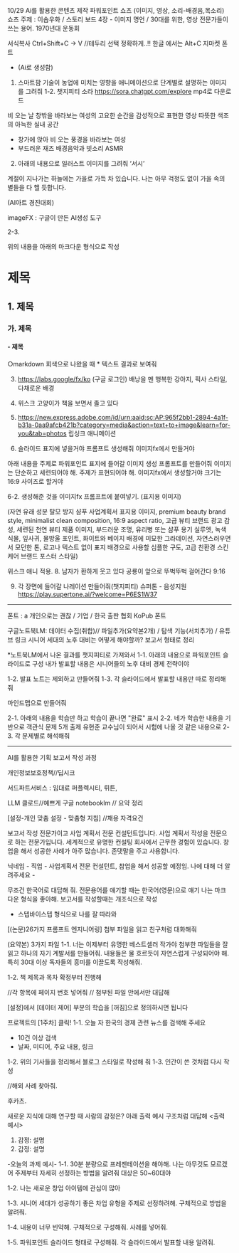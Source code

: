 10/29
Ai를 활용한 콘텐츠 제작
파워포인트 쇼츠 (이미지, 영상, 소리-배경음,목소리)
쇼츠 주제 : 이솝우화 / 스토리 보드 4장 - 이미지 
		명언 / 30대를 위한,
영상 전문가들이 쓰는 용어. 
1970년대 운동회 

서식복사 Ctrl+Shift+C -> V //테두리 선택 정확하게..!!
	한글 에서는 Alt+C
지마켓 폰트
 - (Ai로 생성함)
1. 스마트팜 기술이 농업에 미치는 영향을 애니메이션으로 단계별로 설명하는 이미지를 그려줘
	1-2. 챗지피티 소라 https://sora.chatgpt.com/explore
	mp4로 다운로드

비 오는 날 창밖을 바라보는 여성의 고요한 순간을 감성적으로 표현한 영상
따뜻한 색조의 아늑한 실내 공간
- 창가에 앉아 비 오는 풍경을 바라보는 여성
- 부드러운 재즈 배경음악과 빗소리 ASMR


2. 아래의  내용으로 일러스트 이미지를 그려줘
‘서시’

계절이 지나가는 하늘에는
가을로 가득 차 있습니다.
나는 아무 걱정도 없이
가을 속의 별들을 다 헬 듯합니다.

(AI아트 경진대회)

imageFX : 구글이 만든 AI생성 도구

2-3. 

위의 내용을 아래의 마크다운 형식으로 작성

# 제목
## 1. 제목
### 가. 제목
#### - 제목

○markdown 회색으로 나왔을 때 *
텍스트 결과로 보여줘

3. https://labs.google/fx/ko (구글 로그인)
배낭을 멘 행복한 강아지, 픽사 스타일, 다채로운 배경

4. 위스크
고양이가 책을 보면서 졸고 있다

5. https://new.express.adobe.com/id/urn:aaid:sc:AP:965f2bb1-2894-4a1f-b31a-0aa9afcb421b?category=media&action=text+to+image&learn=for-you&tab=photos
립싱크 애니메이션

6. 슬라이드 표지에 넣을거야 프롬프트 생성해줘 이미지fx에서 만들거야

아래 내용을 주제로 파워포인트 표지에 들어갈 이미지 생성 프롬프트를 만들어줘
이미지는 단순하고 세련되어야 해. 주제가 표현되어야 해.
이미지fx에서 생성할거야
크기는 16:9 사이즈로 할거야

6-2. 생성해준 것을 이미지fx 프롬프트에 붙여넣기. (표지용 이미지)

(자연 유래 성분 탈모 방지 샴푸 사업계획서 표지용 이미지,
premium beauty brand style, minimalist clean composition, 16:9 aspect ratio,
고급 뷰티 브랜드 광고 감성, 세련된 천연 뷰티 제품 이미지,
부드러운 조명, 유리병 또는 샴푸 용기 실루엣, 녹색 식물, 잎사귀, 물방울 포인트,
화이트와 베이지 배경에 미묘한 그라데이션, 자연스러우면서 모던한 톤,
로고나 텍스트 없이 표지 배경으로 사용할 심플한 구도,
고급 친환경 스킨케어 브랜드 포스터 스타일)


위스크 애니 적용.
8. 남자가 환하게 웃고 있다 
공룡이 앞으로 뚜벅뚜벅 걸어간다
9:16 


9. 각 장면에 들어갈 나레이션 만들어줘(챗지피티)
슈퍼톤 - 음성지원
https://play.supertone.ai/?welcome=P6ES1W37




-------------------------------------------------------

폰트 : a
개인으로는 괜찮 / 기업 / 
한국 출판 협회 KoPub 폰트

구글노트북LM: 데이터 수집(취합)// 파일추가(요약본2개) / 탐색 기능(서치추가) / 유튜브 링크
시니어 세대의 노후 대비는 어떻게 해야할까? 보고서 형태로 정리
>> 
*노트북LM에서 나온 결과를 챗지피티로 가져와서
1-1. 아래의 내용으로 파워포인트 슬라이드로 구성
내가 발표할 내용은 시니어들의 노후 대비 경제 전략이야

1-2. 발표 노트는 제외하고 만들어줘
1-3. 각 슬라이드에서 발표할 내용만 따로 정리해줘

마인드맵으로 만들어줘


2-1. 아래의 내용을 학습만 하고 학습이 끝나면 "완료" 표시
2-2. 네가 학습한 내용을 기반으로 객관식 문제 5개 출제 유현준 교수님이 되어서 시험에 나올 것 같은 내용으로
2-3. 각 문제별로 해석해줘

-------------------------------------------------------

AI를 활용한 기획 보고서 작성 과정

개인정보보호정책//딥시크

서드파트서비스 : 임대료 
퍼플렉시티, 뤼튼, 

LLM 클로드//예쁘게
구글 notebooklm // 요약 정리

[설정-개인 맞춤 설정 - 맞춤형 지침] //채용 자격요건

보고서 작성 전문가이고 사업 계획서 전문 컨설턴트입니다.
사업 계획서 작성을 전문으로 하는 전문가입니다.
세계적으로 유명한 컨설팅 회사에서 근무한 경험이 있습니다.
창업을 해서 성공한 사례가 아주 많습니다.
존댓말을 주고 사용합니다.

닉네임 - 
직업  - 사업계획서 전문 컨설턴트, 찹업을 해서 성공할 예정임.
나에 대해 더 알려주세요 - 

무조건 한국어로 대답해 줘. 전문용어를 얘기할 때는 한국어(영문)으로 얘기
나는 마크다운 형식을 좋아해.
보고서를 작성할때는 개조식으로 작성
- 스텝바이스텝 형식으로 나를 잘 따라와

[(논문)26가지 프롬프트 엔지니어링]
첨부 파일을 읽고 친구처럼 대화해줘 

(요약본) 3가지 파일
1-1. 
너는 이제부터 유명한 베스트셀러 작가야
첨부한 파일들을 잘 읽고 하나의 자기 계발서를 만들어줘.
내용들은 물 흐르듯이 자연스럽게 구성되어야 해.
특히 30대 이상 독자들의 흥미를 이끌도록 작성해줘.

1-2.
책 제목과 목차 확정부터 진행해

//각 항목에 페이지 번호 넣어줘 // 첨부된 파일 안에서만 대답해


[설정]에서 [데이터 제어] 부분의 학습을 [꺼짐]으로 정의하시면 됩니다


 프로젝트의 [1주차] 클릭!
1-1. 
오늘 자 한국의 경제 관련 뉴스를 검색해 주세요
- 10건 이상 검색 
- 날짜, 미디어, 주요 내용, 링크

1-2. 위의 기사들을 정리해서 블로그 스타일로 작성해 줘
1-3. 인간이 쓴 것처럼 다시 작성

//해외 사례 찾아줘.

후카츠. 

새로운 지식에 대해 연구할 때 사람의 감정은?
아래 출력 예시 구조처럼 대답해
<출력 예시>
1. 감정: 설명
2. 감정: 설명

-오늘의 과제 예시-
1-1.
 30분 분량으로 프레젠테이션을 해야해.
나는 아무것도 모르겠어
주제부터 자세히 선정하는 방법을 알려줘
대상은 50~60대야 

1-2.
나는 새로운 창업 아이템에 관심이 많아

1-3. 
시니어 세대가 성공하기 좋은 차업 유형을 주제로 선정하려해.
구체적으로 방법을 알려줘.

1-4. 내용이 너무 빈약해. 구체적으로 구성해줘. 사례를 넣어줘.

1-5. 파워포인트 슬라이드 형태로 구성해줘.
각 슬라이드에서 발표할 내용 알려줘.







